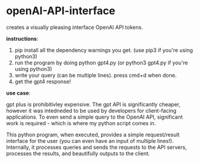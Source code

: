 # openAI-API-interface
creates a visually pleasing interface OpenAI API tokens.

**instructions**:
1. pip install all the dependency warnings you get. (use pip3 if you're using python3)
2. run the program by doing python gpt4.py (or python3 gpt4.py if you're using python3)
3. write your query (can be multiple lines). press cmd+d when done.
4. get the gpt4 response!



**use case**:

gpt plus is prohibitivley expensive. The gpt API is significantly cheaper, however it was intedneded to be used by developers for client-facing applications. To even send a simple query to the OpenAI API, significant work is required - which is where my python script comes in.

This python program, when executed, provides a simple request/result interface for the user (you can even have an input of multiple lines!). Internally, it processes queries and sends the requests to the API servers, processes the results, and beautifully outputs to the client.
